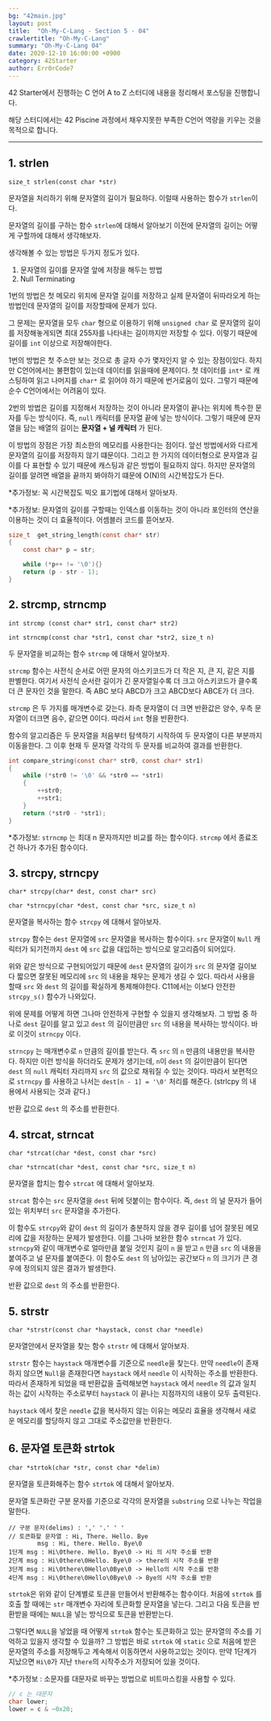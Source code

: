 ```yaml
---
bg: "42main.jpg"
layout: post
title:  "Oh-My-C-Lang - Section 5 - 04"
crawlertitle: "Oh-My-C-Lang"
summary: "Oh-My-C-Lang 04"
date: 2020-12-10 16:00:00 +0900
category: 42Starter
author: Err0rCode7
---
```


42 Starter에서 진행하는 C 언어 A to Z 스터디에 내용을 정리해서 포스팅을 진행합니다.

해당 스터디에서는 42 Piscine 과정에서 채우지못한 부족한 C언어 역량을 키우는 것을 목적으로 합니다.

---
## 1. strlen

`size_t strlen(const char *str)`

문자열을 처리하기 위해 문자열의 길이가 필요하다. 이럴때 사용하는 함수가 `strlen`이다.

문자열의 길이를 구하는 함수 `strlen`에 대해서 알아보기 이전에 문자열의 길이는 어떻게 구할까에 대해서 생각해보자.

생각해볼 수 있는 방법은 두가지 정도가 있다.

1. 문자열의 길이를 문자열 앞에 저장을 해두는 방법
2. Null Terminating

1번의 방법은 첫 메모리 위치에 문자열 길이를 저장하고 실제 문자열이 뒤따라오게 하는 방법인데 문자열의 길이를 저장할때에 문제가 있다.

그 문제는 문자열을 모두 `char` 형으로 이용하기 위해 `unsigned char` 로 문자열의 길이를 저장해놓게되면 최대 255자를 나타내는 길이까지만 저장할 수 있다. 이렇기 때문에 길이를 `int` 이상으로 저장해야한다.

1번의 방법은 첫 주소만 보는 것으로 총 글자 수가 몇자인지 알 수 있는 장점이있다. 하지만 C언어에서는 불편함이 있는데 데이터를 읽을때에 문제이다. 첫 데이터를 `int*` 로 캐스팅하여 읽고 나머지를 `char*` 로 읽어야 하기 때문에 번거로움이 있다. 그렇기 때문에 순수 C언어에서는 어려움이 있다.

2번의 방법은 길이를 지정해서 저장하는 것이 아니라 문자열이 끝나는 위치에 특수한 문자를 두는 방식이다. 즉, `null` 캐릭터를 문자열 끝에 넣는 방식이다. 그렇기 때문에 문자열을 담는 배열의 길이는 **문자열 + 널 캐릭터** 가 된다.

이 방법의 장점은 가장 최소한의 메모리를 사용한다는 점이다. 앞선 방법에서와 다르게 문자열의 길이를 저장하지 않기 떄문이다. 그리고 한 가지의 데이터형으로 문자열과 길이를 다 표현할 수 있기 때문에 캐스팅과 같은 방법이 필요하지 않다. 하지만 문자열의 길이를 알려면 배열을 끝까지 봐야하기 떄문에 O(N)의 시간복잡도가 든다.

*추가정보: 꼭 시간복잡도 빅오 표기법에 대해서 알아보자.

*추가정보: 문자열의 길이를 구할때는 인덱스를 이동하는 것이 아니라 포인터의 연산을 이용하는 것이 더 효율적이다. 어셈블러 코드를 뜯어보자.

```c
size_t	get_string_length(const char* str)
{
	const char* p = str;

	while (*p++ != '\0'){}
	return (p - str - 1);
}
```

## 2. strcmp, strncmp

`int strcmp (const char* str1, const char* str2)`

`int strncmp(const char *str1, const char *str2, size_t n)`

두 문자열을 비교하는 함수 `strcmp` 에 대해서 알아보자.

`strcmp` 함수는 사전식 순서로 어떤 문자의 아스키코드가 더 작은 지, 큰 지, 같은 지를 판별한다. 여기서 사전식 순서란 길이가 긴 문자열일수록 더 크고 아스키코드가 클수록 더 큰 문자인 것을 말한다. 즉 ABC 보다 ABCD가 크고 ABCD보다 ABCE가 더 크다.

`strcmp` 은 두 가지를 매개변수로 갖는다. 좌측 문자열이 더 크면 반환값은 양수, 우측 문자열이 더크면 음수, 같으면 0이다. 따라서 `int` 형을 반환한다.

함수의 알고리즘은 두 문자열을 처음부터 탐색하기 시작하여 두 문자열이 다른 부분까지 이동을한다. 그 이후 현재 두 문자열 각각의 두 문자를 비교하여 결과를 반환한다.

```c
int	compare_string(const char* str0, const char* str1)
{
	while (*str0 != '\0' && *str0 == *str1)
	{
		++str0;
		++str1;
	}
	return (*str0 - *str1);
}
```

*추가정보: `strncmp` 는 최대 n 문자까지만 비교를 하는 함수이다. `strcmp` 에서 종료조건 하나가 추가된 함수이다.

## 3. strcpy, strncpy

`char* strcpy(char* dest, const char* src)`

`char *strncpy(char *dest, const char *src, size_t n)`

문자열을 복사하는 함수 `strcpy` 에 대해서 알아보자.

`strcpy` 함수는 `dest` 문자열에 `src` 문자열을 복사하는 함수이다. `src` 문자열이 `Null` 캐릭터가 되기전까지 `dest` 에 `src` 값을 대입하는 방식으로 알고리즘이 되어있다.

위와 같은 방식으로 구현되어있기 때문에 `dest` 문자열의 길이가 `src` 의 문자열 길이보다 짧으면 잘못된 메모리에 `src` 의 내용을 채우는 문제가 생길 수 있다. 따라서 사용을 할때 `src` 와 `dest` 의 길이를 확실하게 통제해야한다. C11에서는 이보다 안전한 `strcpy_s()` 함수가 나와있다.

위에 문제를 어떻게 하면 그나마 안전하게 구현할 수 있을지 생각해보자. 그 방법 중 하나로 `dest` 길이를 알고 있고 `dest` 의 길이만큼만 `src` 의 내용을 복사하는 방식이다. 바로 이것이 `strncpy` 이다.

`strncpy` 는 매개변수로 `n` 만큼의 길이를 받는다. 즉 `src` 의 `n` 만큼의 내용만을 복사한다. 하지만 이런 방식을 하더라도 문제가 생기는데, `n`이 `dest` 의 길이만큼이 된다면 `dest` 의 `null` 캐릭터 자리까지 `src` 의 값으로 채워질 수 있는 것이다. 따라서 보편적으로 `strncpy` 를 사용하고 나서는 `dest[n - 1] = '\0'` 처리를 해준다. (strlcpy 의 내용에서 사용되는 것과 같다.)

반환 값으로 `dest` 의 주소를 반환한다.

## 4. strcat, strncat

`char *strcat(char *dest, const char *src)`

`char *strncat(char *dest, const char *src, size_t n)`

문자열을 합치는 함수 `strcat` 에 대해서 알아보자.

`strcat` 함수는 `src` 문자열을 `dest` 뒤에 덧붙이는 함수이다. 즉, `dest` 의 널 문자가 들어있는 위치부터 `src` 문자열을 추가한다.

이 함수도 `strcpy`와 같이 `dest` 의 길이가 충분하지 않을 경우 길이를 넘어 잘못된 메모리에 값을 저장하는 문제가 발생한다. 이를 그나마 보완한 함수 `strncat` 가 있다. `strncpy`와 같이 매개변수로 얼마만큼 붙일 것인지 길이 `n` 을 받고 `n` 만큼 `src` 의 내용을 붙여주고 널 문자를 붙여준다. 이 함수도 `dest` 의 남아있는 공간보다 `n` 의 크기가 큰 경우에 정의되지 않은 결과가 발생한다.

반환 값으로 `dest` 의 주소를 반환한다.

## 5. strstr

`char *strstr(const char *haystack, const char *needle)`

문자열안에서 문자열을 찾는 함수 `strstr` 에 대해서 알아보자.

`strstr` 함수는 `haystack` 매개변수를 기준으로 `needle`을 찾는다. 만약 `needle`이 존재하지 않으면 `Null`을 존재한다면 `haystack` 에서 `needle` 이 시작하는 주소를 반환한다. 따라서 존재하게 되었을 때 반환값을 출력해보면 `haystack` 에서 `needle` 의 값과 일치하는 값이 시작하는 주소로부터 `haystack` 이 끝나는 지점까지의 내용이 모두 출력된다.

`haystack` 에서 찾은 `needle` 값을 복사하지 않는 이유는 메모리 효율을 생각해서 새로운 메모리를 할당하지 않고 그대로 주소값만을 반환한다.

## 6. 문자열 토큰화 strtok

`char *strtok(char *str, const char *delim)`

문자열을 토큰화해주는 함수 `strtok` 에 대해서 알아보자.

문자열 토큰화란 구분 문자를 기준으로 각각의 문자열을 `substring` 으로 나누는 작업을 말한다.

```
// 구분 문자(delims) : ',' '.' ' '
// 토큰화할 문자열 : Hi, There. Hello. Bye
		msg : Hi, there. Hello. Bye\0
1단계	msg : Hi\0there. Hello. Bye\0 -> Hi 의 시작 주소를 반환
2단계	msg : Hi\0there\0Hello. Bye\0 -> there의 시작 주소를 반환
3단계	msg : Hi\0there\0Hello\0Bye\0 -> Hello의 시작 주소를 반환
4단계	msg : Hi\0there\0Hello\0Bye\0 -> Bye의 시작 주소를 반환
```

`strtok`은 위와 같이 단계별로 토큰을 만들어서 반환해주는 함수이다. 처음에 `strtok` 를 호출 할 때에는 `str` 매개변수 자리에 토큰화할 문자열을 넣는다. 그리고 다음 토큰을 반환받을 때에는 `NULL`을 넣는 방식으로 토큰을 반환받는다.

그렇다면 `NULL`을 넣었을 때 어떻게 `strtok` 함수는 토큰화하고 있는 문자열의 주소를 기억하고 있을지 생각할 수 있을까? 그 방법은 바로 `strtok` 에 `static` 으로 처음에 받은 문자열의 주소를 저장해두고 계속해서 이동하면서 사용하고있는 것이다. 만약 1단계가 지났으면 `Hi\0`가 지난 `there`의 시작주소가 저장되어 있을 것이다.

*추가정보 : 소문자를 대문자로 바꾸는 방법으로 비트마스킹을 사용할 수 있다.

```c
// c 는 대문자
char lower;
lower = c & ~0x20;
```
